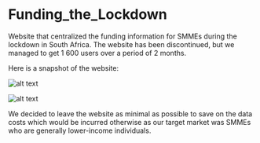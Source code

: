 # Funding_the_Lockdown

Website that centralized the funding information for SMMEs during the lockdown in South Africa. The website has been discontinued, but we managed to get 1 600 users over a period of 2 months.

Here is a snapshot of the website:

![alt text](https://github.com/ANDRYA005/Funding_the_Lockdown/blob/master/Website%20Snapshots/FTL1.PNG)

![alt text](https://github.com/ANDRYA005/Funding_the_Lockdown/blob/master/Website%20Snapshots/FTL2.PNG)



We decided to leave the website as minimal as possible to save on the data costs which would be incurred otherwise as our target market was SMMEs who are generally lower-income individuals.
